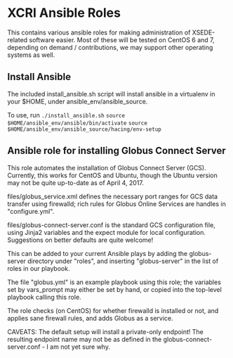 # XCRI Ansible Roles

This contains various ansible roles for making administration
of XSEDE-related software easier. Most of these will be tested on
CentOS 6 and 7, depending on demand / contributions, we may support
other operating systems as well.

## Install Ansible
The included install_ansible.sh script will install ansible in a
virtualenv in your $HOME, under ansible_env/ansible_source.

To use, run
`./install_ansible.sh`
`source $HOME/ansible_env/ansible/bin/activate`
`source $HOME/ansible_env/ansible_source/hacing/env-setup`

## Ansible role for installing Globus Connect Server

This role automates the installation of Globus Connect Server (GCS). 
Currently, this works for CentOS and Ubuntu, though the Ubuntu
version may not be quite up-to-date as of 
April 4, 2017.

files/globus\_service.xml defines the necessary port ranges for 
GCS data transfer using firewalld; rich rules for Globus Online 
Services are handles in "configure.yml".

files/globus-connect-server.conf is the standard GCS configuration 
file, using Jinja2 variables and the expect module for local 
configuration. Suggestions on better defaults are quite welcome!

This can be added to your current Ansible plays by adding the
globus-server directory under "roles", and inserting "globus-server"
in the list of roles in our playbook.

The file "globus.yml" is an example playbook using this role; the 
variables set by vars\_prompt may either be set by hand, or copied into
the top-level playbook calling this role.

The role checks (on CentOS) for whether firewalld is installed or not,
and applies sane firewall rules, and adds Globus as a service.

CAVEATS:
The default setup will install a private-only endpoint!
The resulting endpoint name may not be as defined in the
globus-connect-server.conf - I am not yet sure why.
